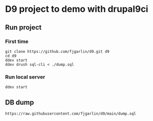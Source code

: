 # D9 project to demo with drupal9ci

## Run project

### First time

```
git clone https://github.com/fjgarlin/d9.git d9
cd d9
ddev start
ddev drush sql-cli < ./dump.sql
```

### Run local server

`ddev start`

## DB dump

`https://raw.githubusercontent.com/fjgarlin/d9/main/dump.sql`
